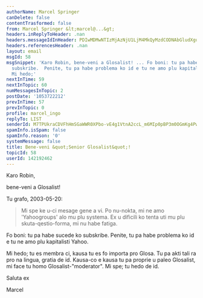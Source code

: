 ```yaml
---
authorName: Marcel Springer
canDelete: false
contentTrasformed: false
from: Marcel Springer &lt;marcel@...&gt;
headers.inReplyToHeader: .nan
headers.messageIdInHeader: PDIwMDMwNTIzMjAzNjU1LjM4MkQyMzdCODNAbGludXgubG9jYWw+
headers.referencesHeader: .nan
layout: email
msgId: 58
msgSnippet: 'Karo Robin, bene-veni a Glosalist! ... Fo boni: tu pa habe sucede ko
  subskribe.  Penite, tu pa habe problema ko id e tu ne amo plu kapitalisti Yahoo.
  Mi hedo;'
nextInTime: 59
nextInTopic: 60
numMessagesInTopic: 2
postDate: '1053722212'
prevInTime: 57
prevInTopic: 0
profile: marcel_ingo
replyTo: LIST
senderId: M7TPUkraCDVFhHmSGaWWR0XPbo-vE4g1VtnA2ccL_m6MIp0pBP3m0OGmKg4PwleDC9meIJiOoFocwjY3VaFLc15b9I43lJSVBCM5mA
spamInfo.isSpam: false
spamInfo.reason: '0'
systemMessage: false
title: Bene-veni &quot;Senior Glosalist&quot;!
topicId: 58
userId: 142192462
---
```


Karo Robin, 

bene-veni a Glosalist! 

Tu grafo, 2003-05-20: 
 > Mi spe ke u-ci mesage gene a vi.
 > Po nu-nokta, mi ne amo 'Yahoogroups' alo mu plu systema.
 > Ex u dificili ko tenta uti mu plu skuta-qestio-forma, mi nu habe 
 > fatiga.

Fo boni: tu pa habe sucede ko subskribe.  Penite, tu pa habe problema 
ko id e tu ne amo plu kapitalisti Yahoo. 

Mi hedo; tu es membra ci, kausa tu es fo importa pro Glosa.  Tu pa 
akti tali ra pro na lingua, gratia de id.  Kausa-co e kausa tu pa 
proprie u paleo Glosalist, mi face tu homo Glosalist-"moderator".  Mi 
spe; tu hedo de id. 

Saluta ex 

Marcel



